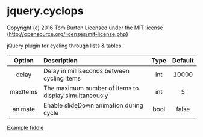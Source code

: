 # jquery.cyclops
Copyright (c) 2016 Tom Burton Licensed under the MIT license (http://opensource.org/licenses/mit-license.php)

jQuery plugin for cycling through lists &amp; tables.

| Option        | Description   | Type   |    Default |
| :-------------: |:-------------| :-----:| :-------:|
| delay         | Delay in milliseconds between cycling items | int   |   10000
| maxItems      | The maximum number of items to display simultaneously     |   int | 5 |
| animate | Enable slideDown animation during cycle      | bool | false |

[Example fiddle](https://jsfiddle.net/t0mburton/v4pvp0k3 "jsfiddle.net")